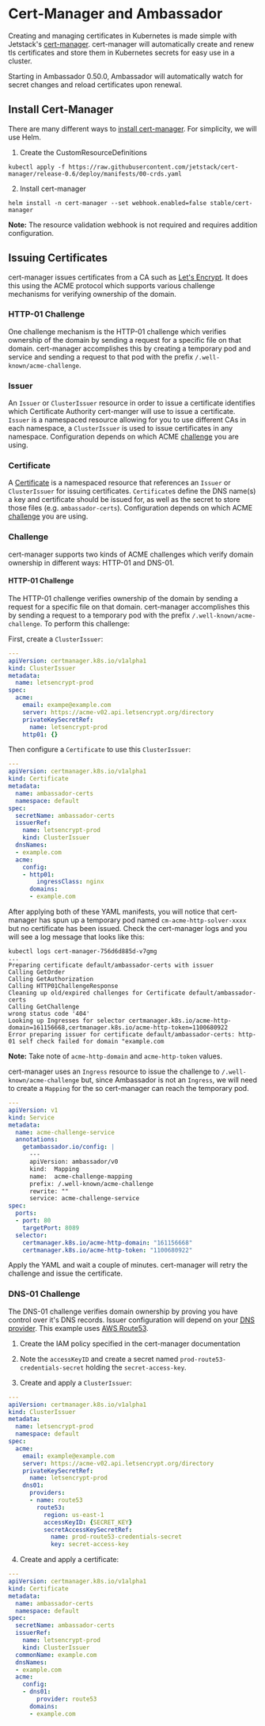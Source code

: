 # Cert-Manager and Ambassador 
Creating and managing certificates in Kubernetes is made simple with Jetstack's [cert-manager](https://github.com/jetstack/cert-manager). cert-manager will automatically create and renew tls certificates and store them in Kubernetes secrets for easy use in a cluster. 

Starting in Ambassador 0.50.0, Ambassador will automatically watch for secret changes and reload certificates upon renewal.

## Install Cert-Manager
There are many different ways to [install cert-manager](https://docs.cert-manager.io/en/latest/getting-started/install.html). For simplicity, we will use Helm.

1. Create the CustomResourceDefinitions
```
kubectl apply -f https://raw.githubusercontent.com/jetstack/cert-manager/release-0.6/deploy/manifests/00-crds.yaml
```
2. Install cert-manager
```
helm install -n cert-manager --set webhook.enabled=false stable/cert-manager
```
**Note:** The resource validation webhook is not required and requires addition configuration.

## Issuing Certificates
cert-manager issues certificates from a CA such as [Let's Encrypt](https://letsencrypt.org/). It does this using the ACME protocol which supports various challenge mechanisms for verifying ownership of the domain. 

### HTTP-01 Challenge 
One challenge mechanism is the HTTP-01 challenge which verifies ownership of the domain by sending a request for a specific file on that domain. cert-manager accomplishes this by creating a temporary pod and service and sending a request to that pod with the prefix `/.well-known/acme-challenge`. 

### Issuer
An `Issuer` or `ClusterIssuer` resource in order to issue a certificate identifies which Certificate Authority cert-manger will use to issue a certificate. `Issuer` is a namespaced resource allowing for you to use different CAs in each namespace, a `ClusterIssuer` is used to issue certificates in any namespace. Configuration depends on which ACME [challenge](/user-guide/cert-manager#challenge) you are using.

### Certificate
A [Certificate](https://cert-manager.readthedocs.io/en/latest/reference/certificates.html) is a namespaced resource that references an `Issuer` or `ClusterIssuer` for issuing certificates. `Certificate`s define the DNS name(s) a key and certificate should be issued for, as well as the secret to store those files (e.g. `ambassador-certs`). Configuration depends on which ACME [challenge](/user-guide/cert-manager#challenge) you are using.

### Challenge
cert-manager supports two kinds of ACME challenges which verify domain ownership in different ways: HTTP-01 and DNS-01.

#### HTTP-01 Challenge 
The HTTP-01 challenge verifies ownership of the domain by sending a request for a specific file on that domain. cert-manager accomplishes this by sending a request to a temporary pod with the prefix `/.well-known/acme-challenge`. To perform this challenge:

First, create a `ClusterIssuer`:
```yaml
---
apiVersion: certmanager.k8s.io/v1alpha1
kind: ClusterIssuer
metadata:
  name: letsencrypt-prod
spec:
  acme:
    email: exampe@example.com
    server: https://acme-v02.api.letsencrypt.org/directory
    privateKeySecretRef:
      name: letsencrypt-prod
    http01: {}
```
Then configure a `Certificate` to use this `ClusterIssuer`:
```yaml
---
apiVersion: certmanager.k8s.io/v1alpha1
kind: Certificate
metadata:
  name: ambassador-certs
  namespace: default
spec:
  secretName: ambassador-certs
  issuerRef:
    name: letsencrypt-prod
    kind: ClusterIssuer
  dnsNames:
  - example.com
  acme:
    config:
    - http01:
        ingressClass: nginx
      domains:
      - example.com
```
After applying both of these YAML manifests, you will notice that cert-manager has spun up a temporary pod named `cm-acme-http-solver-xxxx` but no certificate has been issued. Check the cert-manager logs and you will see a log message that looks like this:
```
kubectl logs cert-manager-756d6d885d-v7gmg
...
Preparing certificate default/ambassador-certs with issuer
Calling GetOrder
Calling GetAuthorization
Calling HTTP01ChallengeResponse
Cleaning up old/expired challenges for Certificate default/ambassador-certs
Calling GetChallenge
wrong status code '404'
Looking up Ingresses for selector certmanager.k8s.io/acme-http-domain=161156668,certmanager.k8s.io/acme-http-token=1100680922
Error preparing issuer for certificate default/ambassador-certs: http-01 self check failed for domain "example.com
```
**Note:** Take note of `acme-http-domain` and `acme-http-token` values.

cert-manager uses an `Ingress` resource to issue the challenge to `/.well-known/acme-challenge` but, since Ambassador is not an `Ingress`, we will need to create a `Mapping` for the so cert-manager can reach the temporary pod. 
```yaml
---
apiVersion: v1
kind: Service
metadata:
  name: acme-challenge-service
  annotations:
    getambassador.io/config: |
      ---
      apiVersion: ambassador/v0
      kind:  Mapping
      name:  acme-challenge-mapping
      prefix: /.well-known/acme-challenge
      rewrite: ""
      service: acme-challenge-service 
spec:
  ports:
  - port: 80
    targetPort: 8089
  selector:
    certmanager.k8s.io/acme-http-domain: "161156668"
    certmanager.k8s.io/acme-http-token: "1100680922"   
```

Apply the YAML and wait a couple of minutes. cert-manager will retry the challenge and issue the certificate. 

### DNS-01 Challenge
The DNS-01 challenge verifies domain ownership by proving you have control over it's DNS records. Issuer configuration will depend on your [DNS provider](https://cert-manager.readthedocs.io/en/latest/tasks/acme/configuring-dns01/index.html#supported-dns01-providers). This example uses [AWS Route53](https://cert-manager.readthedocs.io/en/latest/tasks/acme/configuring-dns01/route53.html). 

1. Create the IAM policy specified in the cert-manager documentation

2. Note the `accessKeyID` and create a secret named `prod-route53-credentials-secret` holding the `secret-access-key`. 

3. Create and apply a `ClusterIssuer`:

```yaml
---
apiVersion: certmanager.k8s.io/v1alpha1
kind: ClusterIssuer
metadata:
  name: letsencrypt-prod
  namespace: default
spec:
  acme:
    email: example@example.com
    server: https://acme-v02.api.letsencrypt.org/directory
    privateKeySecretRef:
      name: letsencrypt-prod
    dns01:
      providers:
      - name: route53
        route53:
          region: us-east-1
          accessKeyID: {SECRET_KEY}
          secretAccessKeySecretRef:
            name: prod-route53-credentials-secret
            key: secret-access-key
```
4. Create and apply a certificate:

```yaml
---
apiVersion: certmanager.k8s.io/v1alpha1
kind: Certificate
metadata:
  name: ambassador-certs
  namespace: default
spec:
  secretName: ambassador-certs
  issuerRef:
    name: letsencrypt-prod
    kind: ClusterIssuer
  commonName: example.com
  dnsNames:
  - example.com
  acme:
    config:
    - dns01:
        provider: route53
      domains:
      - example.com
```